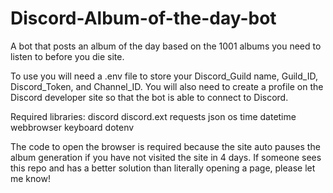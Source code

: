 # Discord-Album-of-the-day-bot
 A bot that posts an album of the day based on the 1001 albums you need to listen to before you die site. 

To use you will need a .env file to store your Discord_Guild name, Guild_ID, Discord_Token, and Channel_ID. You will also need to create a profile on the Discord developer site so that the bot is able to connect to Discord. 

Required libraries:
 discord
 discord.ext
 requests
 json
 os
 time
 datetime
 webbrowser
 keyboard
 dotenv


The code to open the browser is required because the site auto pauses the album generation if you have not visited the site in 4 days. If someone sees this repo and has a better solution than literally opening a page, please let me know!
